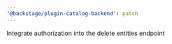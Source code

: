 ```yaml
---
'@backstage/plugin-catalog-backend': patch
---
```


Integrate authorization into the delete entities endpoint

